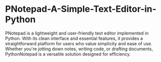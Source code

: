 # PNotepad-A-Simple-Text-Editor-in-Python
PNotepad is a lightweight and user-friendly text editor implemented in Python. With its clean interface and essential features, it provides a straightforward platform for users who value simplicity and ease of use. Whether you're jotting down notes, writing code, or drafting documents, PythonNotepad is a versatile solution designed for efficiency.
